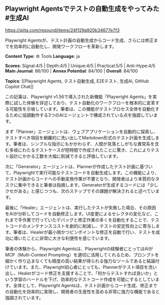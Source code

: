 ## Playwright Agentsでテストの自動生成をやってみた #生成AI

https://qiita.com/resound/items/24f129a920b34677e7f3

Playwright Agentsが、テスト計画の自動生成からコード生成、さらには修正までを効率的に自動化し、開発ワークフローを革新します。

**Content Type**: ⚙️ Tools
**Language**: ja

**Scores**: Signal:4/5 | Depth:4/5 | Unique:4/5 | Practical:5/5 | Anti-Hype:4/5
**Main Journal**: 86/100 | **Annex Potential**: 84/100 | **Overall**: 84/100

**Topics**: [[Playwright Agents, テスト自動生成, E2Eテスト, 生成AI, GitHub Copilot Chat]]

この記事は、Playwright v1.56で導入された新機能「Playwright Agents」を実際に試した体験を詳述しており、テスト自動化のワークフローを根本的に変革する可能性を示唆しています。筆者は、この機能がテストプロセス全体を自動化するために協調動作する3つのAIエージェントで構成されている点を強調しています。

まず「Planner」エージェントは、ウェブアプリケーションを自動的に探索し、テストすべき項目を網羅的に洗い出してMarkdown形式のテスト計画を生成します。筆者は、シンプルな指示にもかかわらず、人間が見落としがちな異常系を含む多岐にわたるテストケースが短時間で作成されたことに驚き、これによりテスト設計にかかる工数を大幅に削減できると評価しています。

次に「Generator」エージェントは、Plannerが作成したテスト計画に基づいて、Playwrightで実行可能なテストコードを自動生成します。この機能により、テスト計画からコードへの手動変換作業が不要となり、開発者はより本質的なタスクに集中できると筆者は指摘します。Generatorが生成するコードには「少しクセがある」と感じつつも、次のステップでその課題が解決されると述べています。

最後に「Healer」エージェントは、実行したテストが失敗した場合、その原因をAIが分析してコードを自動修正します。UI変更によるセレクタの変化など、これまで手作業で行っていたデバッグと修正作業の多くを自動化することで、テストコードのメンテナンスコストを劇的に削減し、テストの安定性向上に寄与します。筆者は、Healerが最小限かつピンポイントな修正を自動で行い、テストを成功に導いたことに非常に大きな利便性を感じています。

筆者の体験から、Playwright Agentsは、Playwrightの経験者にとってはAIがMCP（Multi-Context Prompting）を適切に活用してくれるため、プロンプトを細かく作り込まなくても精度の高い結果が得られる強力なツールであると結論付けています。また、Playwright初心者にとっても、Plannerがテスト項目を洗い出し、Healerがコード修正を支援することで、「何からテストすれば良いか」という学習のハードルを下げ、効率的なテストコード作成を可能にするとしています。全体として、Playwright Agentsは、テスト計画からコード生成、修正までの自動化を効率的に実現し、開発者の生産性を高める非常に強力な機能であると強調されています。
